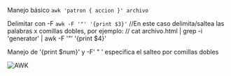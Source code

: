 Manejo básico
`awk 'patron { accion }' archivo` 

Delimitar con -F 
`awk -F '"' '{print $3}'` 
//En este caso delimita/saltea las palabras x comillas dobles, por ejemplo: 
// cat archivo.html | grep -i 'generator' | awk -F '"' '{print $4}' 

Manejo de '{print $num}' y -F' " ' especifica el salteo por comillas dobles

![AWK](https://i.postimg.cc/vHt7HVHv/AWK.png)
